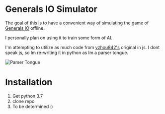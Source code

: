 # Generals IO Simulator
The goal of this is to have a convenient way of simulating the 
game of [Generals IO](http://generals.io/) offline.

I personally plan on using it to train some form of AI.

I'm attempting to utilize as much code from [vzhou842's](https://github.com/vzhou842)
original in js. I dont speak js, so Im re-writing it in python as Im a parser tongue.

![Parser Tongue](https://github.com/vzhou842)

# Installation
1. Get python 3.7
1. clone repo
1. To be determined :) 

